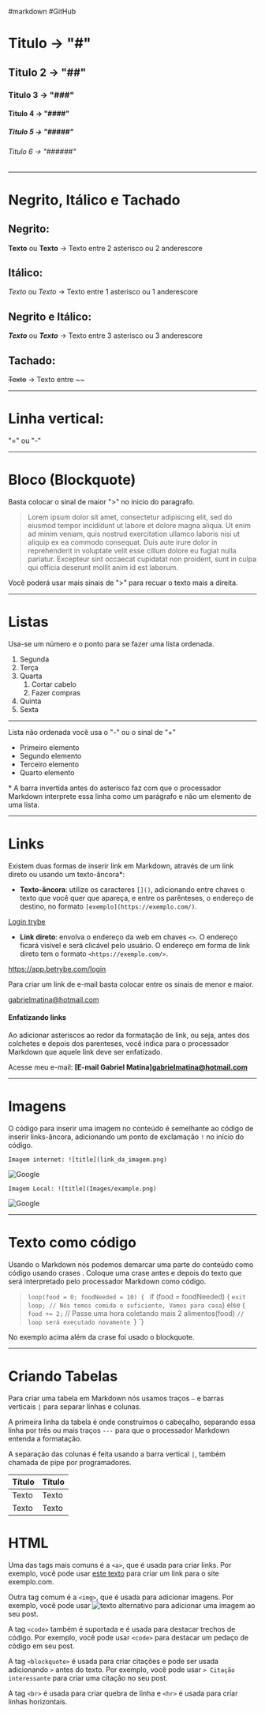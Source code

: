 #markdown #GitHub

# Titulo -> "#"
## Titulo 2 -> "##"
### Titulo 3 -> "###"
#### Titulo 4 -> "####"
##### Titulo 5 -> "#####"
###### Titulo 6 -> "######"


---------------------------------------------------------------------------
# Negrito, Itálico e Tachado
## Negrito:
**Texto** ou __Texto__ -> Texto entre 2 asterisco ou 2 anderescore

## Itálico:
*Texto* ou _Texto_  -> Texto entre 1 asterisco ou 1 anderescore

## Negrito e Itálico:
***Texto*** ou ___Texto___ -> Texto entre 3 asterisco ou 3 anderescore

## Tachado:
~~Texto~~ -> Texto entre ~~
________________________________________________________________
# Linha vertical:   
"=" ou "-" 
__________

# Bloco (Blockquote)
Basta colocar o sinal de maior ">" no inicio do paragrafo.
>Lorem ipsum dolor sit amet, consectetur adipiscing elit, sed do eiusmod tempor incididunt ut labore et dolore magna aliqua. Ut enim ad minim veniam, quis nostrud exercitation ullamco laboris nisi ut aliquip ex ea commodo consequat. Duis aute irure dolor in reprehenderit in voluptate velit esse cillum dolore eu fugiat nulla pariatur. Excepteur sint occaecat cupidatat non proident, sunt in culpa qui officia deserunt mollit anim id est laborum.

Você poderá usar mais sinais de ">" para recuar o texto mais a direita.

_____________________________________________________

# Listas
Usa-se um número e o ponto para se fazer uma lista ordenada.
1. Segunda
2. Terça
3. Quarta
    1. Cortar cabelo
     2. Fazer compras
4. Quinta
5. Sexta

-----------------------------------------------------
Lista não ordenada você usa o "-" ou o sinal de "+"

- Primeiro elemento
- Segundo elemento
- Terceiro elemento
- Quarto elemento

\* A barra invertida antes do asterisco faz com que o processador Markdown interprete essa linha como um parágrafo e não um elemento de uma lista.
_______________________________________________________
# Links
Existem duas formas de inserir link em Markdown, através de um link direto ou usando um texto-âncora*:

-   **Texto-âncora**: utilize os caracteres `[]()`, adicionando entre chaves o texto que você quer que apareça, e entre os parênteses, o endereço de destino, no formato `[exemplo](https://exemplo.com/)`.

[Login trybe](https://app.betrybe.com/login)
    
-   **Link direto**: envolva o endereço da web em chaves `<>`. O endereço ficará visível e será clicável pelo usuário. O endereço em forma de link direto tem o formato `<https://exemplo.com/>`.

<https://app.betrybe.com/login>

Para criar um link de e-mail basta colocar entre os sinais de menor e maior.

<gabrielmatina@hotmail.com>

#### Enfatizando links
Ao adicionar asteriscos ao redor da formatação de link, ou seja, antes dos colchetes e depois dos parenteses, você indica para o processador Markdown que aquele link deve ser enfatizado.

Acesse meu e-mail: **[E-mail Gabriel Matina]<gabrielmatina@hotmail.com>**


____________________________________
# Imagens
O código para inserir uma imagem no conteúdo é semelhante ao código de inserir links-âncora, adicionando um ponto de exclamação `!` no início do código.

```
Imagem internet: ![title](link_da_imagem.png)
```

![Google](https://www.google.com/images/branding/googlelogo/1x/googlelogo_color_272x92dp.png)
```
Imagem Local: ![title](Images/example.png)
```

![Google](googlelogo.png)

------------------------------------------------
# Texto como código
Usando o Markdown nós podemos demarcar uma parte do conteúdo como código usando crases . Coloque uma crase antes e depois do texto que será interpretado pelo processador Markdown como código.


>`loop(food = 0; foodNeeded = 10) {
`  if (food = foodNeeded) {
   ` exit loop;
    // Nós temos comida o suficiente, Vamos para casa
  `} else {
    `food += 2;` // Passe uma hora coletando mais 2 alimentos(food)
    `// loop será executado novamente
  `}
`}

No exemplo acima além da crase foi usado o blockquote.

______________________________
# Criando Tabelas
Para criar uma tabela em Markdown nós usamos traços `–` e barras verticais `|` para separar linhas e colunas.

A primeira linha da tabela é onde construímos o cabeçalho, separando essa linha por três ou mais traços `---` para que o processador Markdown entenda a formatação.

A separação das colunas é feita usando a barra vertical `|`, também chamada de pipe por programadores.

Título  | Título
------- | --------
Texto   | Texto
Texto   | Texto


# HTML

Uma das tags mais comuns é a `<a>`, que é usada para criar links. Por exemplo, você pode usar [este texto](https://www.exemplo.com/) para criar um link para o site exemplo.com.

Outra tag comum é a `<img>`, que é usada para adicionar imagens. Por exemplo, você pode usar ![texto alternativo](https://www.exemplo.com/imagem.jpg) para adicionar uma imagem ao seu post.

A tag `<code>` também é suportada e é usada para destacar trechos de código. Por exemplo, você pode usar `<code>` para destacar um pedaço de código em seu post.

A tag `<blockquote>` é usada para criar citações e pode ser usada adicionando `>` antes do texto. Por exemplo, você pode usar `> Citação interessante` para criar uma citação no seu post.

A tag `<br>` é usada para criar quebra de linha e `<hr>` é usada para criar linhas horizontais.